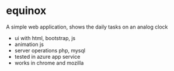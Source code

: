 # equinox
A simple web application, shows the daily tasks on an analog clock
* ui with html, bootstrap, js
* animation js
* server operations php, mysql
* tested in azure app service
* works in chrome and mozilla
